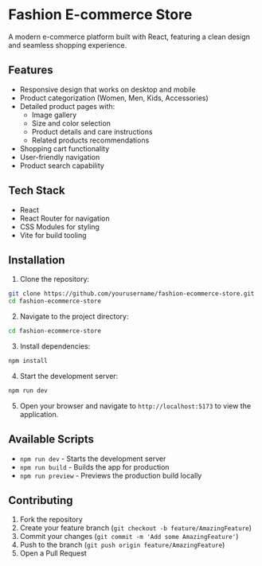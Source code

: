 # Fashion E-commerce Store

A modern e-commerce platform built with React, featuring a clean design and seamless shopping experience.

## Features

- Responsive design that works on desktop and mobile
- Product categorization (Women, Men, Kids, Accessories)
- Detailed product pages with:
  - Image gallery
  - Size and color selection
  - Product details and care instructions
  - Related products recommendations
- Shopping cart functionality
- User-friendly navigation
- Product search capability

## Tech Stack

- React
- React Router for navigation
- CSS Modules for styling
- Vite for build tooling

## Installation

1. Clone the repository:

```bash
git clone https://github.com/yourusername/fashion-ecommerce-store.git
cd fashion-ecommerce-store
```

2. Navigate to the project directory:

```bash
cd fashion-ecommerce-store
```

3. Install dependencies:

```bash
npm install
```

4. Start the development server:

```bash
npm run dev
```

5. Open your browser and navigate to `http://localhost:5173` to view the application.

## Available Scripts

- `npm run dev` - Starts the development server
- `npm run build` - Builds the app for production
- `npm run preview` - Previews the production build locally

## Contributing

1. Fork the repository
2. Create your feature branch (`git checkout -b feature/AmazingFeature`)
3. Commit your changes (`git commit -m 'Add some AmazingFeature'`)
4. Push to the branch (`git push origin feature/AmazingFeature`)
5. Open a Pull Request

